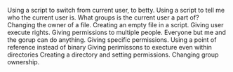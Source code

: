 Using a script to switch from current user, to betty.
Using a script to tell me who the current user is.
What groups is the current user a part of?
Changing the owner of a file.
Creating an empty file in a script.
Giving user execute rights.
Giving permissions to multiple people.
Everyone but me and the gorup can do anything.
Giving specific permissions.
Using a point of reference instead of binary
Giving perimissons to execture even within directories
Creating a directory and setting permissions.
Changing group ownership.
